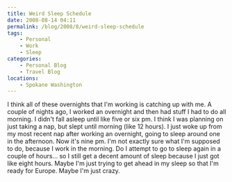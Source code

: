 ```yaml
---
title: Weird Sleep Schedule
date: 2008-08-14 04:11
permalink: /blog/2008/8/weird-sleep-schedule
tags:
    - Personal
    - Work
    - Sleep
categories:
    - Personal Blog
    - Travel Blog
locations: 
    - Spokane Washington
---
```


I think all of these overnights that I'm working is catching up with me. A couple of nights ago, I worked an overnight and then had stuff I had to do all morning. I didn't fall asleep until like five or six pm. I think I was planning on just taking a nap, but slept until morning (like 12 hours). I just woke up from my most recent nap after working an overnight, going to sleep around one in the afternoon. Now it's nine pm. I'm not exactly sure what I'm supposed to do, because I work in the morning. Do I attempt to go to sleep again in a couple of hours... so I still get a decent amount of sleep because I just got like eight hours. Maybe I'm just trying to get ahead in my sleep so that I'm ready for Europe. Maybe I'm just crazy.